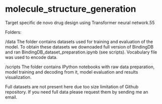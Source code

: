 # molecule_structure_generation
Target specific de novo drug design using Transformer neural network.55


Folders:

/data
The folder contains datasets used for training and evaluation of the model. To obtain these datasets we downoaded full version of BindingDB and ran BindingDB_dataset_preparation.ipynb (see scripts).
Vocabulary file was used to encode data.

/scripts
The folder contains IPython notebooks with raw data preparation, model training and decoding from it, model evaluation and results visualization.



Full datasets are not present here due too size limitation of Github repository. If you need full data please request them by sending me an email.

